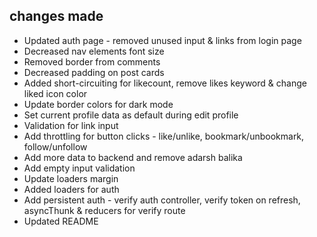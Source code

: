 ## changes made
- Updated auth page - removed unused input & links from login page
- Decreased nav elements font size
- Removed border from comments
- Decreased padding on post cards
- Added short-circuiting for likecount, remove likes keyword & change liked icon color
- Update border colors for dark mode
- Set current profile data as default during edit profile
- Validation for link input
- Add throttling for button clicks - like/unlike, bookmark/unbookmark, follow/unfollow
- Add more data to backend and remove adarsh balika
- Add empty input validation
- Update loaders margin
- Added loaders for auth
- Add persistent auth - verify auth controller, verify token on refresh, asyncThunk & reducers for verify route
- Updated README
